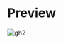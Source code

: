 # Preview

![gh2](https://user-images.githubusercontent.com/67955139/121781668-bde89980-cbc7-11eb-800e-9e014923a440.gif)
